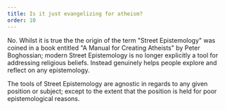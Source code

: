 ```yaml
---
title: Is it just evangelizing for atheism?
order: 10
---
```

No. Whilst it is true the the origin of the term "Street Epistemology" was coined in a book entitled "A Manual for Creating Atheists" by Peter Boghossian; modern Street Epistemology is no longer explicitly a tool for addressing religious beliefs. Instead genuinely helps people explore and reflect on any epistemology.

The tools of Street Epistemology are agnostic in regards to any given position or subject; except to the extent that the position is held for poor epistemological reasons.
